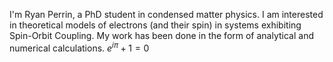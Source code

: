I'm Ryan Perrin, a PhD student in condensed matter physics. I am interested in theoretical models of electrons (and their spin) in systems exhibiting Spin-Orbit Coupling. My work has been done in the form of analytical and numerical calculations. 
$`e^{i\pi} + 1 = 0`$
